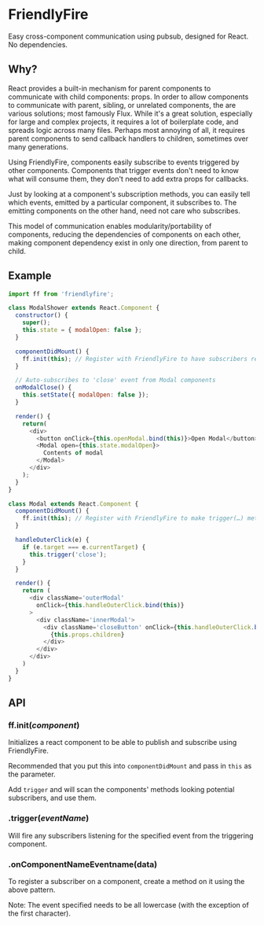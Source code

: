 # FriendlyFire

Easy cross-component communication using pubsub, designed for React. No dependencies.

## Why?

React provides a built-in mechanism for parent components to communicate with child components: props.
In order to allow components to communicate with parent, sibling, or unrelated components, the are various solutions;
most famously Flux. While it's a great solution, especially for large and complex projects, it requires a lot
of boilerplate code, and spreads logic across many files. Perhaps most annoying of all, it requires parent
components to send callback handlers to children, sometimes over many generations.

Using FriendlyFire, components easily subscribe to events triggered by other components. Components
that trigger events don't need to know what will consume them, they don't need to add extra props for callbacks.

Just by looking at a component's subscription methods, you can easily tell which events, emitted by
a particular component, it subscribes to. The emitting components on the other hand, need not care who subscribes.

This model of communication enables modularity/portability of components, reducing the dependencies of components
on each other, making component dependency exist in only one direction, from parent to child.

## Example

```javascript
import ff from 'friendlyfire';

class ModalShower extends React.Component {
  constructor() {
    super();
    this.state = { modalOpen: false };
  }

  componentDidMount() {
    ff.init(this); // Register with FriendlyFire to have subscribers registered
  }

  // Auto-subscribes to 'close' event from Modal components
  onModalClose() {
    this.setState({ modalOpen: false });
  }

  render() {
    return(
      <div>
        <button onClick={this.openModal.bind(this)}>Open Modal</button>
        <Modal open={this.state.modalOpen}>
          Contents of modal
        </Modal>
      </div>
    );
  }
}

class Modal extends React.Component {
  componentDidMount() {
    ff.init(this); // Register with FriendlyFire to make trigger(…) method available
  }

  handleOuterClick(e) {
    if (e.target === e.currentTarget) {
      this.trigger('close');
    }
  }

  render() {
    return (
      <div className='outerModal'
        onClick={this.handleOuterClick.bind(this)}
      >
        <div className='innerModal'>
          <div className='closeButton' onClick={this.handleOuterClick.bind(this)}>
            {this.props.children}
          </div>
        </div>
      </div>
    )
  }
}
```

## API

### ff.init(_component_)

Initializes a react component to be able to publish and subscribe using FriendlyFire.

Recommended that you put this into `componentDidMount` and pass in `this` as the parameter.

Add `trigger` and will scan the components' methods looking potential subscribers, and use them.

### <component>.trigger(_eventName_)

Will fire any subscribers listening for the specified event from the triggering component.

### <component>.onComponentNameEventname(data)

To register a subscriber on a component, create a method on it using the above pattern.

Note: The event specified needs to be all lowercase (with the exception of the first character).
